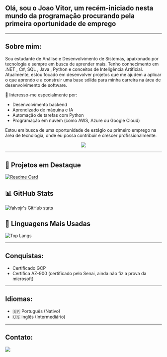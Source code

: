 ## Olá, sou o Joao Vitor, um recém-iniciado nesta mundo da programação procurando pela primeira oportunidade de emprego

----------------

## Sobre mim: 

Sou estudante de Análise e Desenvolvimento de Sistemas, apaixonado por tecnologia e sempre em busca de aprender mais. Tenho conhecimento em .NET , C#, SQL , Java , Python e conceitos de Inteligência Artificial.
Atualmente, estou focado em desenvolver projetos que me ajudem a aplicar o que aprendo e a construir uma base sólida para minha carreira na área de desenvolvimento de software.

🧠 Interesso-me especialmente por: 
  * Desenvolvimento backend
  * Aprendizado de máquina e IA
  * Automação de tarefas com Python
  * Programação em nuvem (como AWS, Azure ou Google Cloud)

Estou em busca de uma oportunidade de estágio ou primeiro emprego na área de tecnologia, onde eu possa contribuir e crescer profissionalmente.
<div align="center">
<img src="https://skillicons.dev/icons?i=java,python,cs,dotnet,git&perline=20" />
</div>

--------------
## 📌 Projetos em Destaque

[![Readme Card](https://github-readme-stats.vercel.app/api/pin/?username=Joao-Vitor-Dias&repo=Chat-Bot-Furia&theme=dark)](https://github.com/Joao-Vitor-Dias/Chat-Bot-Furia)

## 📊 GitHub Stats

![falvojr's GitHub stats](https://github-readme-stats.vercel.app/api?username=Joao-Vitor-Dias&show_icons=true&theme=dark)

## 🧠 Linguagens Mais Usadas

![Top Langs](https://github-readme-stats.vercel.app/api/top-langs/?username=Joao-Vitor-Dias&layout=compact&theme=dark)


--------

## Conquistas:

* Certificado GCP
* Certifica AZ-900 (certificado pelo Senai, ainda não fiz a prova da microsoft)

--------

## Idiomas:

* 🇧🇷  Português (Nativo)
* 🇺🇸 inglês (Intermediário)


----------------

## Contato:

<div align="left">
  <a href="https://www.linkedin.com/in/joao-vitor-dias-rodrigues/"><img src="https://img.shields.io/badge/LinkedIn-0077B5?style=for-the-badge&logo=linkedin&logoColor=white"></a> 
</div>




